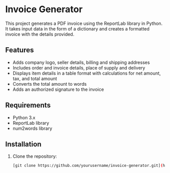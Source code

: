# Invoice Generator

This project generates a PDF invoice using the ReportLab library in Python. It takes input data in the form of a dictionary and creates a formatted invoice with the details provided.

## Features

- Adds company logo, seller details, billing and shipping addresses
- Includes order and invoice details, place of supply and delivery
- Displays item details in a table format with calculations for net amount, tax, and total amount
- Converts the total amount to words
- Adds an authorized signature to the invoice

## Requirements

- Python 3.x
- ReportLab library
- num2words library

## Installation

1. Clone the repository:
   ```bash
   [git clone https://github.com/yourusername/invoice-generator.git](https://github.com/PriyatoshKadam/Invoice-generator.git)


